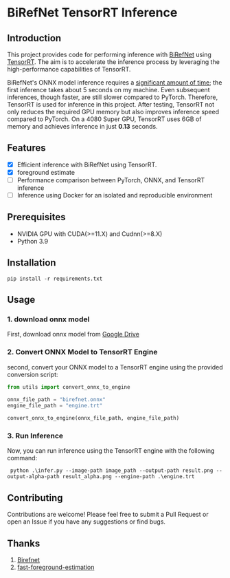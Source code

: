 # BiRefNet TensorRT Inference

## Introduction

This project provides code for performing inference with [BiRefNet](https://github.com/ZhengPeng7/BiRefNet)
using [TensorRT](https://developer.nvidia.com/tensorrt). The aim is to accelerate the inference process by leveraging
the high-performance capabilities of TensorRT.

BiRefNet's ONNX model inference requires
a [significant amount of time](https://github.com/ZhengPeng7/BiRefNet?tab=readme-ov-file#model-zoo); the first inference
takes about 5 seconds on my
machine. Even subsequent inferences, though faster, are still slower compared to PyTorch. Therefore, TensorRT is used
for inference in this project. After testing, TensorRT not only reduces the required GPU memory but also improves
inference speed compared to PyTorch. On a 4080 Super GPU, TensorRT uses 6GB of memory and achieves inference in just
**0.13** seconds.

## Features

- [x] Efficient inference with BiRefNet using TensorRT.
- [x] foreground estimate
- [ ] Performance comparison between PyTorch, ONNX, and TensorRT inference
- [ ] Inference using Docker for an isolated and reproducible environment

## Prerequisites

- NVIDIA GPU with CUDA(>=11.X) and Cudnn(>=8.X)
- Python 3.9

## Installation

```commandline
pip install -r requirements.txt
```

## Usage

### 1. download onnx model 
First, download onnx model from [Google Drive](https://drive.google.com/drive/u/0/folders/1kZM55bwsRdS__bdnsXpkmH6QPyza-9-N)

### 2. Convert ONNX Model to TensorRT Engine

second, convert your ONNX model to a TensorRT engine using the provided conversion script:

```python
from utils import convert_onnx_to_engine

onnx_file_path = "birefnet.onnx"
engine_file_path = "engine.trt"

convert_onnx_to_engine(onnx_file_path, engine_file_path)
```

### 3. Run Inference

Now, you can run inference using the TensorRT engine with the following command:

```commandline
 python .\infer.py --image-path image_path --output-path result.png --output-alpha-path result_alpha.png --engine-path .\engine.trt

```

## Contributing

Contributions are welcome! Please feel free to submit a Pull Request or open an Issue if you have any suggestions or
find bugs.

## Thanks

1. [Birefnet](https://github.com/ZhengPeng7/BiRefNet)
2. [fast-foreground-estimation](https://github.com/Photoroom/fast-foreground-estimation)